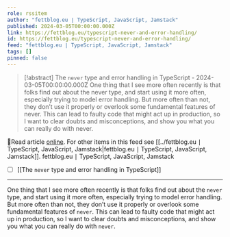 ```yaml
---
role: rssitem
author: "fettblog․eu ∣ TypeScript, JavaScript, Jamstack"
published: 2024-03-05T00:00:00.000Z
link: https://fettblog.eu/typescript-never-and-error-handling/
id: https://fettblog.eu/typescript-never-and-error-handling/
feed: "fettblog․eu ∣ TypeScript, JavaScript, Jamstack"
tags: []
pinned: false
---
```

> [!abstract] The `never` type and error handling in TypeScript - 2024-03-05T00:00:00.000Z
> One thing that I see more often recently is that folks find out about the never type, and start using it more often, especially trying to model error handling. But more often than not, they don’t use it properly or overlook some fundamental features of never. This can lead to faulty code that might act up in production, so I want to clear doubts and misconceptions, and show you what you can really do with never.

🔗Read article [online](https://fettblog.eu/typescript-never-and-error-handling/). For other items in this feed see [[../fettblog․eu ∣ TypeScript, JavaScript, Jamstack|fettblog․eu ∣ TypeScript, JavaScript, Jamstack]].
fettblog․eu ∣ TypeScript, JavaScript, Jamstack
- [ ] [[The `never` type and error handling in TypeScript]]
- - -
One thing that I see more often recently is that folks find out about the `never` type, and start using it more often, especially trying to model error handling. But more often than not, they don’t use it properly or overlook some fundamental features of `never`. This can lead to faulty code that might act up in production, so I want to clear doubts and misconceptions, and show you what you can really do with `never`.